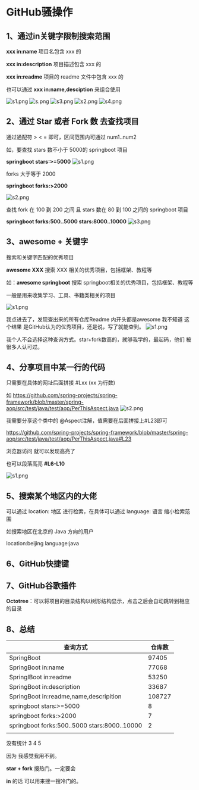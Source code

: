 # GitHub骚操作

## 1、通过in关键字限制搜索范围

**xxx in:name**  项目名包含 xxx 的

**xxx in:description** 项目描述包含 xxx 的

**xxx in:readme** 项目的 readme 文件中包含 xxx 的

也可以通过 **xxx in:name,desciption** 来组合使用

![s1.png](https://i.loli.net/2019/08/09/LdQMglsWIo3K6xb.png)
![s.png](https://i.loli.net/2019/08/09/Py7oNKFHJjR9VhA.png)
![s3.png](https://i.loli.net/2019/08/09/YIQ13NETMl6Vm8u.png)
![s2.png](https://i.loli.net/2019/08/09/nh4rM3Gpxwo9H8d.png)
![s4.png](https://i.loli.net/2019/08/09/z8yjULqxbtrfo1S.png)

## 2、通过 Star 或者 Fork 数 去查找项目

通过通配符 > < = 即可，区间范围内可通过 num1..num2

如，要查找 stars 数不小于 5000的 springboot 项目

**springboot  stars:>=5000**
![s1.png](https://i.loli.net/2019/08/09/Sa32wAPmjpxR9eQ.png)


forks 大于等于 2000

**springboot forks:>2000**

![s2.png](https://i.loli.net/2019/08/09/orj2tqfwGIJp1en.png)

查找 fork 在 100 到 200 之间 且 stars 数在 80 到 100 之间的 springboot 项目

**springboot forks:500..5000 stars:8000..10000**
![s3.png](https://i.loli.net/2019/08/09/N4l5BSpkXhafeFW.png)



## 3、awesome + 关键字



搜索和关键字匹配的优秀项目

**awesome XXX**   搜索 XXX 相关的优秀项目，包括框架、教程等

如：**awesome springboot**  搜索 springboot相关的优秀项目，包括框架、教程等

一般是用来收集学习、工具、书籍类相关的项目

  ![s1.png](https://i.loli.net/2019/08/09/hazr4RQGwO91gsx.png)

我点进去了，发现查出来的所有仓库Readme 内开头都是awesome  我不知道 这个结果 是GitHub认为的优秀项目，还是说，写了就能查到。
![s1.png](https://i.loli.net/2019/08/09/SZyOjgUClx1iuR8.png)

我个人不会选择这种查询方式。star+fork数高的，就够我学的，最起码，他们 被很多人认可过。





## 4、分享项目中某一行的代码

只需要在具体的网址后面拼接 #Lxx (xx 为行数)

如 https://github.com/spring-projects/spring-framework/blob/master/spring-aop/src/test/java/test/aop/PerThisAspect.java
![s2.png](https://i.loli.net/2019/08/09/qVUKGiMR7FxHN4t.png)


我需要分享这个类中的 @Aspect注解，值需要在后面拼接上#L23即可

 https://github.com/spring-projects/spring-framework/blob/master/spring-aop/src/test/java/test/aop/PerThisAspect.java#L23

浏览器访问 就可以发现高亮了

也可以段落高亮  **#L6-L10**

 ![s1.png](https://i.loli.net/2019/08/09/92rnV7AeDNt3go6.png)

## 5、搜索某个地区内的大佬

可以通过 location: 地区 进行检索，在具体可以通过 language: 语言  缩小检索范围

如搜索地区在北京的 Java 方向的用户

location:beijing language:java



## 6、GitHub快捷键





## 7、GitHub谷歌插件

**Octotree**：可以将项目的目录结构以树形结构显示，点击之后会自动跳转到相应的目录



## 8、总结

| 查询方式                                     | 仓库数 |
| -------------------------------------------- | ------ |
| SpringBoot                                   | 97405  |
| SpringBoot in:name                           | 77068  |
| SpringlBoot in:readme                        | 53250  |
| SpringBoot in:description                    | 33687  |
| SpringBoot in:readme,name,descripition       | 108727 |
| springboot  stars:>=5000                     | 8      |
| springboot forks:>2000                       | 7      |
| springboot forks:500..5000 stars:8000..10000 | 2      |
|                                              |        |

没有统计 3 4 5 

因为 我感觉我用不到。

**star + fork** 搜热门。一定要会

**in** 的话 可以用来搜一搜冷门的。